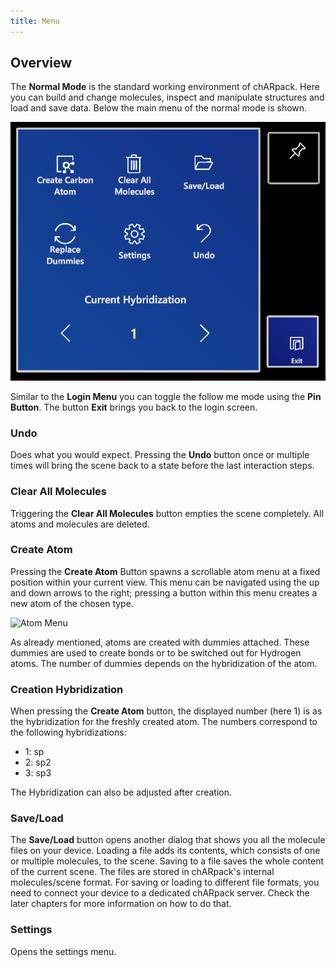 ```yaml
---
title: Menu
---
```


## Overview
The **Normal Mode** is the standard working environment of chARpack.
Here you can build and change molecules, inspect and manipulate structures and load and save data.
Below the main menu of the normal mode is shown.

<img src="/images/manual/normal_mode_menu.png" alt="Normal Mode Menu" class="mx-auto max-w-md" />

Similar to the **Login Menu** you can toggle the follow me mode using the **Pin Button**.
The button **Exit** brings you back to the login screen.

### Undo
Does what you would expect.
Pressing the **Undo** button once or multiple times will bring the scene back to a state before the last interaction steps.

### Clear All Molecules
Triggering the **Clear All Molecules** button empties the scene completely.
All atoms and molecules are deleted.

### Create Atom
Pressing the **Create Atom** Button spawns a scrollable atom menu at a fixed position within your current view.
This menu can be navigated using the up and down arrows to the right; pressing a button within this menu creates a new atom of the chosen type.

<img src="/images/manual/atom_menu.png" alt="Atom Menu" class="mx-auto max-w-md" />

As already mentioned, atoms are created with dummies attached.
These dummies are used to create bonds or to be switched out for Hydrogen atoms.
The number of dummies depends on the hybridization of the atom.

### Creation Hybridization
When pressing the **Create Atom** button, the displayed number (here 1) is as the hybridization for the freshly created atom.
The numbers correspond to the following hybridizations:

 * 1: sp
 * 2: sp2
 * 3: sp3

The Hybridization can also be adjusted after creation.

### Save/Load
The **Save/Load** button opens another dialog that shows you all the molecule files on your device.
Loading a file adds its contents, which consists of one or multiple molecules, to the scene.
Saving to a file saves the whole content of the current scene.
The files are stored in chARpack's internal molecules/scene format.
For saving or loading to different file formats, you need to connect your device to a dedicated chARpack server.
Check the later chapters for more information on how to do that.

### Settings
Opens the settings menu.